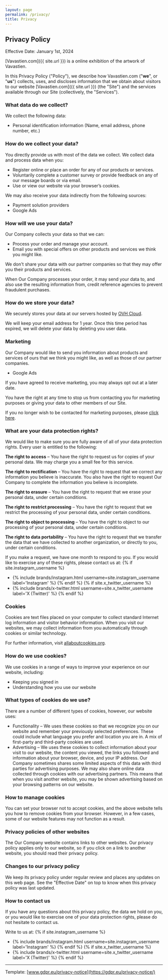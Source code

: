 ```yaml
---
layout: page
permalink: /privacy/
title: Privacy
---
```


## Privacy Policy

Effective Date: January 1st, 2024

[Vavastien.com]({{ site.url }}) is a online exhibition of the artwork of Vavastien.

In this Privacy Policy ("Policy"), we describe how Vavastien.com ("**we**", or "**us**")
collects, uses, and discloses information that we obtain about visitors
to our website [Vavastien.com]({{ site.url }}) (the "Site") and the services
available through our Site (collectively, the "Services").


### What data do we collect?

We collect the following data:

- Personal identification information (Name, email address, phone number, etc.)


### How do we collect your data?

You directly provide us with most of the data we collect.
We collect data and process data when you:

- Register online or place an order for any of our products or services.
- Voluntarily complete a customer survey or provide feedback on any of our message boards or via email.
- Use or view our website via your browser’s cookies.

We may also receive your data indirectly from the following sources:

- Payment solution providers
- Google Ads


### How will we use your data?

Our Company collects your data so that we can:

- Process your order and manage your account.
- Email you with special offers on other products and services we think you might like.


We don't share your data with our partner companies so that they may offer you their products and services.

When Our Company processes your order, it may send your data to,
and also use the resulting information from, credit reference agencies to prevent fraudulent purchases.


### How do we store your data?

We securely stores your data at our servers hosted by [OVH Cloud](https://www.ovhcloud.com/).

We will keep your email address for 1 year.
Once this time period has expired, we will delete your data by deleting you user data.


### Marketing

Our Company would like to send you information about products and services of ours that we think you might like, as well as those of our partner companies.

- Google Ads

If you have agreed to receive marketing, you may always opt out at a later date.

You have the right at any time to stop us from contacting you for marketing purposes or giving your data to other members of our Site.

If you no longer wish to be contacted for marketing purposes, please [click here](/unsubscribe).


### What are your data protection rights?

We would like to make sure you are fully aware of all of your data protection rights.
Every user is entitled to the following:

**The right to access** – You have the right to request us for copies of your personal data. We may charge you a small fee for this service.

**The right to rectification** – You have the right to request that we correct any information you believe is inaccurate. You also have the right to request Our Company to complete the information you believe is incomplete.

**The right to erasure** – You have the right to request that we erase your personal data, under certain conditions.

**The right to restrict processing** – You have the right to request that we restrict the processing of your personal data, under certain conditions.

**The right to object to processing** – You have the right to object to our processing of your personal data, under certain conditions.

**The right to data portability** – You have the right to request that we transfer the data that we have collected to another organization, or directly to you, under certain conditions.

If you make a request, we have one month to respond to you.
If you would like to exercise any of these rights, please contact us at:
{% if site.instagram_username %}
- {% include brands/instagram.html username=site.instagram_username label='Instagram' %}
{% endif %}
{% if site.x_twitter_username %}
- {% include brands/x-twitter.html username=site.x_twitter_username label='X (Twitter)' %}
{% endif %}


### Cookies

Cookies are text files placed on your computer to collect standard Internet log information and visitor behavior information.
When you visit our websites, we may collect information from you automatically through cookies or similar technology.

For further information, visit [allaboutcookies.org](allaboutcookies.org).

### How do we use cookies?

We use cookies in a range of ways to improve your experience on our website, including:

- Keeping you signed in
- Understanding how you use our website


### What types of cookies do we use?

There are a number of different types of cookies, however, our website uses:

- Functionality – We uses these cookies so that we recognize you on our website and remember your previously selected preferences. These could include what language you prefer and location you are in. A mix of first-party and third-party cookies are used.
- Advertising – We uses these cookies to collect information about your visit to our website, the content you viewed, the links you followed and information about your browser, device, and your IP address. Our Company sometimes shares some limited aspects of this data with third parties for advertising purposes. We may also share online data collected through cookies with our advertising partners. This means that when you visit another website, you may be shown advertising based on your browsing patterns on our website.


### How to manage cookies

You can set your browser not to accept cookies, and the above website tells you how to remove cookies from your browser.
However, in a few cases, some of our website features may not function as a result.


### Privacy policies of other websites

The Our Company website contains links to other websites.
Our privacy policy applies only to our website, so if you click on a link to another website, you should read their privacy policy.


### Changes to our privacy policy

We keep its privacy policy under regular review and places any updates on this web page.
See the "Effective Date" on top to know when this privacy policy was last updated.


### How to contact us

If you have any questions about this privacy policy, the data we hold on you, or you would like to exercise one of your data protection rights, please do not hesitate to contact us.

Write to us at:
{% if site.instagram_username %}
- {% include brands/instagram.html username=site.instagram_username label='Instagram' %}
{% endif %}
{% if site.x_twitter_username %}
- {% include brands/x-twitter.html username=site.x_twitter_username label='X (Twitter)' %}
{% endif %}


---
Template: [www.gdpr.eu/privacy-notice](https://gdpr.eu/privacy-notice/)

